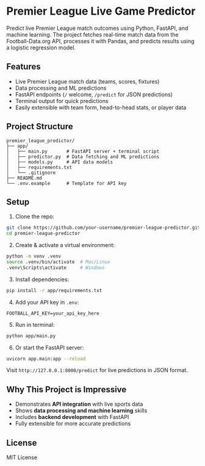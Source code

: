 # Premier League Live Game Predictor

Predict live Premier League match outcomes using Python, FastAPI, and machine learning. The project fetches real-time match data from the Football-Data.org API, processes it with Pandas, and predicts results using a logistic regression model.

## Features
- Live Premier League match data (teams, scores, fixtures)
- Data processing and ML predictions
- FastAPI endpoints (`/` welcome, `/predict` for JSON predictions)
- Terminal output for quick predictions
- Easily extensible with team form, head-to-head stats, or player data

## Project Structure
```
premier_league_predictor/
├── app/
│   ├── main.py       # FastAPI server + terminal script
│   ├── predictor.py  # Data fetching and ML predictions
│   ├── models.py     # API data models
│   ├── requirements.txt
│   └── .gitignore
├── README.md
└── .env.example      # Template for API key
```

## Setup
1. Clone the repo:  
```bash
git clone https://github.com/your-username/premier-league-predictor.git
cd premier-league-predictor
```
2. Create & activate a virtual environment:  
```bash
python -m venv .venv
source .venv/bin/activate  # Mac/Linux
.venv\Scripts\activate     # Windows
```
3. Install dependencies:  
```bash
pip install -r app/requirements.txt
```
4. Add your API key in `.env`:  
```
FOOTBALL_API_KEY=your_api_key_here
```
5. Run in terminal:  
```bash
python app/main.py
```
6. Or start the FastAPI server:  
```bash
uvicorn app.main:app --reload
```
Visit `http://127.0.0.1:8000/predict` for live predictions in JSON format.

## Why This Project is Impressive
- Demonstrates **API integration** with live sports data  
- Shows **data processing and machine learning** skills  
- Includes **backend development** with FastAPI  
- Fully extensible for more accurate predictions

## License
MIT License
